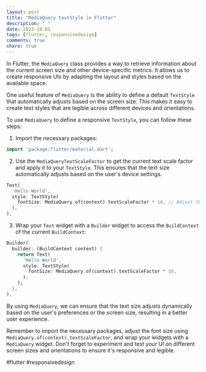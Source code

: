 ```yaml
---
layout: post
title: "MediaQuery textStyle in Flutter"
description: " "
date: 2023-10-01
tags: [flutter, responsivedesign]
comments: true
share: true
---
```


In Flutter, the `MediaQuery` class provides a way to retrieve information about the current screen size and other device-specific metrics. It allows us to create responsive UIs by adapting the layout and styles based on the available space.

One useful feature of `MediaQuery` is the ability to define a default `TextStyle` that automatically adjusts based on the screen size. This makes it easy to create text styles that are legible across different devices and orientations.

To use `MediaQuery` to define a responsive `TextStyle`, you can follow these steps:

1. Import the necessary packages:

```dart
import 'package:flutter/material.dart';
```

2. Use the `MediaQueryTextScaleFactor` to get the current text scale factor and apply it to your `TextStyle`. This ensures that the text size automatically adjusts based on the user's device settings.

```dart
Text(
  'Hello World',
  style: TextStyle(
    fontSize: MediaQuery.of(context).textScaleFactor * 16, // Adjust the base font size according to the text scale factor
  ),
),
```

3. Wrap your `Text` widget with a `Builder` widget to access the `BuildContext` of the current `BuildContext`:

```dart
Builder(
  builder: (BuildContext context) {
    return Text(
      'Hello World',
      style: TextStyle(
        fontSize: MediaQuery.of(context).textScaleFactor * 16,
      ),
    );
  },
),
```

By using `MediaQuery`, we can ensure that the text size adjusts dynamically based on the user's preferences or the screen size, resulting in a better user experience.

Remember to import the necessary packages, adjust the font size using `MediaQuery.of(context).textScaleFactor`, and wrap your widgets with a `MediaQuery` widget. Don't forget to experiment and test your UI on different screen sizes and orientations to ensure it's responsive and legible.

#flutter #responsivedesign